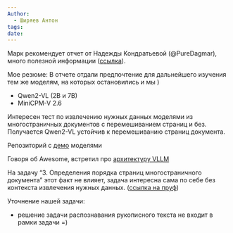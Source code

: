 ```yaml
---
Author:
  - Ширяев Антон
tags: 
date:
---
```


Марк рекомендует отчет от Надежды Кондратьевой (@PureDagmar), много полезной информации ([ссылка](https://docs.google.com/document/d/1khDmZ_418DcRKUwaa4zOjIa0xNMqCZdM_qsUL5OWchE/edit?usp=sharing)).

Мое резюме:
В отчете отдали предпочтение для дальнейшего изучения тем же моделям, на которых остановились и мы )
* Qwen2-VL (2B и 7B)
* MiniCPM-V 2.6  

Интересен тест по извлечению нужных данных моделями из многостраничных документов с перемешиванием страниц и без.
Получается Qwen2-VL устойчив к перемешиванию страниц документа.  

Репозиторий с [демо](https://github.com/BradyFU/Awesome-Multimodal-Large-Language-Models?tab=readme-ov-file) моделями

Говоря об Awesome, встретил про [архитектуру VLLM](https://github.com/gokayfem/awesome-vlm-architectures)

На задачу “3. Определения порядка страниц многостраничного документа” этот факт не влияет, задача интересна сама по себе без контекста извлечения нужных данных. ([ссылка на пруф](https://t.me/c/2429357431/1/250))

Уточнение нашей задачи:
- решение задачи распознавания рукописного текста не входит в рамки задачи =)    
